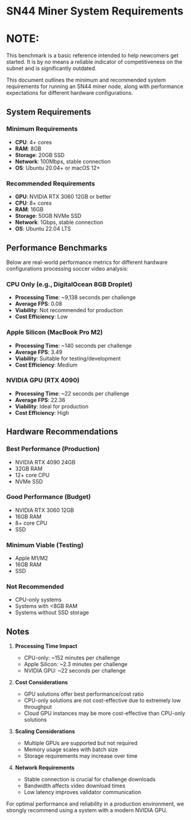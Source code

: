 # SN44 Miner System Requirements

# NOTE: 
This benchmark is a basic reference intended to help newcomers get started. It is by no means a reliable indicator of competitiveness on the subnet and is significantly outdated.

This document outlines the minimum and recommended system requirements for running an SN44 miner node, along with performance expectations for different hardware configurations.

## System Requirements

### Minimum Requirements

- **CPU**: 4+ cores
- **RAM**: 8GB
- **Storage**: 20GB SSD
- **Network**: 100Mbps, stable connection
- **OS**: Ubuntu 20.04+ or macOS 12+

### Recommended Requirements

- **GPU**: NVIDIA RTX 3060 12GB or better
- **CPU**: 8+ cores
- **RAM**: 16GB
- **Storage**: 50GB NVMe SSD
- **Network**: 1Gbps, stable connection
- **OS**: Ubuntu 22.04 LTS

## Performance Benchmarks

Below are real-world performance metrics for different hardware configurations processing soccer video analysis:

### CPU Only (e.g., DigitalOcean 8GB Droplet)

- **Processing Time**: ~9,138 seconds per challenge
- **Average FPS**: 0.08
- **Viability**: Not recommended for production
- **Cost Efficiency**: Low

### Apple Silicon (MacBook Pro M2)

- **Processing Time**: ~140 seconds per challenge
- **Average FPS**: 3.49
- **Viability**: Suitable for testing/development
- **Cost Efficiency**: Medium

### NVIDIA GPU (RTX 4090)

- **Processing Time**: ~22 seconds per challenge
- **Average FPS**: 22.36
- **Viability**: Ideal for production
- **Cost Efficiency**: High

## Hardware Recommendations

### Best Performance (Production)

- NVIDIA RTX 4090 24GB
- 32GB RAM
- 12+ core CPU
- NVMe SSD

### Good Performance (Budget)

- NVIDIA RTX 3060 12GB
- 16GB RAM
- 8+ core CPU
- SSD

### Minimum Viable (Testing)

- Apple M1/M2
- 16GB RAM
- SSD

### Not Recommended

- CPU-only systems
- Systems with <8GB RAM
- Systems without SSD storage

## Notes

1. **Processing Time Impact**

   - CPU-only: ~152 minutes per challenge
   - Apple Silicon: ~2.3 minutes per challenge
   - NVIDIA GPU: ~22 seconds per challenge

2. **Cost Considerations**

   - GPU solutions offer best performance/cost ratio
   - CPU-only solutions are not cost-effective due to extremely low throughput
   - Cloud GPU instances may be more cost-effective than CPU-only solutions

3. **Scaling Considerations**

   - Multiple GPUs are supported but not required
   - Memory usage scales with batch size
   - Storage requirements may increase over time

4. **Network Requirements**
   - Stable connection is crucial for challenge downloads
   - Bandwidth affects video download times
   - Low latency improves validator communication

For optimal performance and reliability in a production environment, we strongly recommend using a system with a modern NVIDIA GPU.
